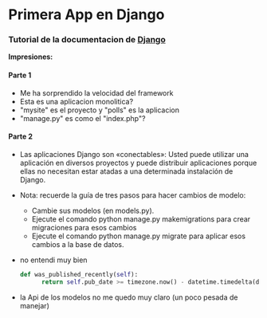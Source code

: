 # Primera App en Django

### Tutorial de la documentacion de [Django](https://docs.djangoproject.com/es/3.2/intro/tutorial01/)

**Impresiones:**

#### Parte 1

- Me ha sorprendido la velocidad del framework
- Esta es una aplicacion monolitica?
- "mysite" es el proyecto y "polls" es la aplicacion
- "manage.py" es como el "index.php"?

#### Parte 2

- Las aplicaciones Django son «conectables»: Usted puede utilizar una aplicación en diversos proyectos y puede distribuir aplicaciones porque ellas no necesitan estar atadas a una determinada instalación de Django.

- Nota:
  recuerde la guía de tres pasos para hacer cambios de modelo:

  - Cambie sus modelos (en models.py).
  - Ejecute el comando python manage.py makemigrations para crear migraciones para esos cambios
  - Ejecute el comando python manage.py migrate para aplicar esos cambios a la base de datos.

- no entendi muy bien

  ```python
  def was_published_recently(self):
        return self.pub_date >= timezone.now() - datetime.timedelta(days=1)
  ```

- la Api de los modelos no me quedo muy claro (un poco pesada de manejar)
